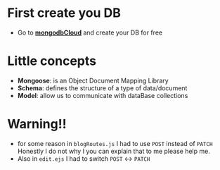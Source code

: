 # First create you DB
- Go to **[mongodbCloud](https://cloud.mongodb.com/)** and create your DB for free

# Little concepts

- **Mongoose**: is an Object Document Mapping Library
- **Schema**: defines the structure of a type of data/document
- **Model**: allow us to communicate with dataBase collections

# Warning!!
- for some reason in `blogRoutes.js` I had to use `POST` instead of `PATCH` Honestly I do not why I you can explain that to me please help me.
- Also in `edit.ejs` I had to switch `POST` <-> `PATCH`